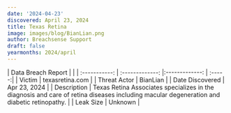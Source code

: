 ```yaml
---
date: '2024-04-23'
discovered: April 23, 2024
title: Texas Retina
image: images/blog/BianLian.png
author: Breachsense Support
draft: false
yearmonths: 2024/april
---
```


| Data Breach Report           |              | 
| :-----------: | :-------------:     |:-------------:    | :-----:|
| Victim      | texasretina.com      | 
| Threat Actor      | BianLian      | 
| Date Discovered      | Apr 23, 2024      | 
| Description      | Texas Retina Associates specializes in the diagnosis and care of retina diseases including macular degeneration and diabetic retinopathy.      | 
| Leak Size      | Unknown      | 
